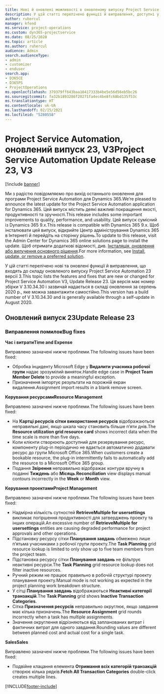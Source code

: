 ```yaml
---
title: Нові й оновлені можливості в оновленому випуску Project Service Automation 23 версії 3
description: У цій статті перелічено функції й виправлення, доступні у випуску Project Service Automation 23, V3.
author: ruhercul
manager: kfend
ms.service: project-operations
ms.custom: dyn365-projectservice
ms.date: 08/25/2020
ms.topic: article
ms.author: ruhercul
audience: Admin
search.audienceType:
- admin
- customizer
- enduser
search.app:
- D365CE
- D365PS
- ProjectOperations
ms.openlocfilehash: 379379ff643baa10417333b4be5e56d56eb5bc26
ms.sourcegitcommit: fa32b1893286f20271fa4ec4be8fc68bd135f53c
ms.translationtype: HT
ms.contentlocale: uk-UA
ms.lasthandoff: 02/15/2021
ms.locfileid: "5280558"
---
```

# <a name="project-service-automation-update-release-23-v3"></a><span data-ttu-id="bdae1-103">Project Service Automation, оновлений випуск 23, V3</span><span class="sxs-lookup"><span data-stu-id="bdae1-103">Project Service Automation Update Release 23, V3</span></span>

[!include [banner](../includes/psa-now-project-operations.md)]

<span data-ttu-id="bdae1-104">Ми з радістю повідомляємо про вихід останнього оновлення для програми Project Service Automation для Dynamics 365.</span><span class="sxs-lookup"><span data-stu-id="bdae1-104">We’re pleased to announce the latest update for the Project Service Automation application for Dynamics 365.</span></span> <span data-ttu-id="bdae1-105">Цей випуск містить деякі важливі покращення якості, продуктивності та зручності.</span><span class="sxs-lookup"><span data-stu-id="bdae1-105">This release includes some important improvements to quality, performance, and usability.</span></span> <span data-ttu-id="bdae1-106">Цей випуск сумісний із Dynamics 365 9.x.</span><span class="sxs-lookup"><span data-stu-id="bdae1-106">This release is compatible with Dynamics 365 9.x.</span></span> <span data-ttu-id="bdae1-107">Щоб інсталювати цей випуск, відкрийте Центр адміністрування Dynamics 365 в Інтернеті й перейдіть на сторінку рішень.</span><span class="sxs-lookup"><span data-stu-id="bdae1-107">To update to this release, visit the Admin Center for Dynamics 365 online solutions page to install the update.</span></span> <span data-ttu-id="bdae1-108">Щоб отримати додаткові відомості, див. [Інсталяція, оновлення або вилучення основного рішення](https://docs.microsoft.com/power-platform/admin/install-remove-preferred-solution).</span><span class="sxs-lookup"><span data-stu-id="bdae1-108">For more information, see [Install, update, or remove a preferred solution](https://docs.microsoft.com/power-platform/admin/install-remove-preferred-solution).</span></span>

<span data-ttu-id="bdae1-109">У цій статті перелічено нові та оновлені функції й виправлення, що входять до складу оновленого випуску Project Service Automation 23 версії 3.</span><span class="sxs-lookup"><span data-stu-id="bdae1-109">This topic lists the features and fixes that are new or changed for Project Service Automation V3, Update Release 23.</span></span> <span data-ttu-id="bdae1-110">Ця версія має номер збірки V 3.10.34.30 і зазвичай надається в складі оновлення за серпень 2020 р., яке можна завантажити самостійно.</span><span class="sxs-lookup"><span data-stu-id="bdae1-110">This version has a build number of V 3.10.34.30 and is generally available through a self-update in August 2020.</span></span>

## <a name="update-release-23"></a><span data-ttu-id="bdae1-111">Оновлений випуск 23</span><span class="sxs-lookup"><span data-stu-id="bdae1-111">Update Release 23</span></span>

### <a name="bug-fixes"></a><span data-ttu-id="bdae1-112">Виправлення помилок</span><span class="sxs-lookup"><span data-stu-id="bdae1-112">Bug fixes</span></span>

<span data-ttu-id="bdae1-113">**Час і витрати**</span><span class="sxs-lookup"><span data-stu-id="bdae1-113">**Time and Expense**</span></span>

<span data-ttu-id="bdae1-114">Виправлено зазначені нижче проблеми.</span><span class="sxs-lookup"><span data-stu-id="bdae1-114">The following issues have been fixed:</span></span>
- <span data-ttu-id="bdae1-115">Обробка інциденту Microsoft Edge у **Видалити учасника робочої групи** надає зрозумілий виняток.</span><span class="sxs-lookup"><span data-stu-id="bdae1-115">Handle edge case in **Project Team Member Delete** to provide a meaningful exception.</span></span>
- <span data-ttu-id="bdae1-116">Призначення імпортує результати на порожній екран видалення.</span><span class="sxs-lookup"><span data-stu-id="bdae1-116">Assignment import results in a blank remove screen.</span></span>

<span data-ttu-id="bdae1-117">**Керування ресурсами**</span><span class="sxs-lookup"><span data-stu-id="bdae1-117">**Resource Management**</span></span>

<span data-ttu-id="bdae1-118">Виправлено зазначені нижче проблеми.</span><span class="sxs-lookup"><span data-stu-id="bdae1-118">The following issues have been fixed:</span></span>

- <span data-ttu-id="bdae1-119">На **Картці ресурсів сітки використання ресурсів** відображаються неправильні дані, якщо шкала часу становить більше п’яти днів.</span><span class="sxs-lookup"><span data-stu-id="bdae1-119">The **Resource utilization grid resource card** shows incorrect data when the time scale is more than five days.</span></span>
- <span data-ttu-id="bdae1-120">Коли клієнти створюють доступний для резервування ресурс, компоненту plug-in періодично не вдається автоматично додавати ресурс до групи Microsoft Office 365.</span><span class="sxs-lookup"><span data-stu-id="bdae1-120">When customers create a bookable resource, the plug-in intermittently fails to automatically add the resource to a Microsoft Office 365 group.</span></span>
- <span data-ttu-id="bdae1-121">Подання **Звірення** неправильно відображає контури вручну в поданні **Тиждень** або **Місяць**.</span><span class="sxs-lookup"><span data-stu-id="bdae1-121">**Reconciliation** view displays manual contours incorrectly in the **Week** or **Month** view.</span></span>

<span data-ttu-id="bdae1-122">**Керування проектами**</span><span class="sxs-lookup"><span data-stu-id="bdae1-122">**Project Management**</span></span>

<span data-ttu-id="bdae1-123">Виправлено зазначені нижче проблеми.</span><span class="sxs-lookup"><span data-stu-id="bdae1-123">The following issues have been fixed:</span></span>

- <span data-ttu-id="bdae1-124">Надмірна кількість сутностей **RetrieveMultiple for usersettings** викликає погіршення продуктивності для затверджень проекту та інших операцій.</span><span class="sxs-lookup"><span data-stu-id="bdae1-124">An excessive number of **RetrieveMultiple for usersettings** entities are causing degraded performance for project approvals and other operations.</span></span>
- <span data-ttu-id="bdae1-125">Підстановку ресурсу сітки **Планування завдань** обмежено лише п’ятьма учасниками з робочої групи проекту.</span><span class="sxs-lookup"><span data-stu-id="bdae1-125">The **Task Planning** grid resource lookup is limited to only show up to five team members from the project team.</span></span> 
- <span data-ttu-id="bdae1-126">Підстановка ресурсу сітки **Планування завдань** не фільтрує неактивні ресурси.</span><span class="sxs-lookup"><span data-stu-id="bdae1-126">The **Task Planning** grid resource lookup does not filter inactive resources.</span></span>
- <span data-ttu-id="bdae1-127">Ручний режим не працює правильно в робочій структурі проекту планування проекту.</span><span class="sxs-lookup"><span data-stu-id="bdae1-127">Manual mode is not working as expected in the project planning work breakdown structure.</span></span>
- <span data-ttu-id="bdae1-128">У сітці **Планування завдань** відображаються **Неактивні категорії транзакцій**.</span><span class="sxs-lookup"><span data-stu-id="bdae1-128">The **Task Planning** grid shows **Inactive Transaction Categories**.</span></span>
- <span data-ttu-id="bdae1-129">Сітка **Призначення ресурсів** неправильно округлює, якщо завдання має кілька призначень.</span><span class="sxs-lookup"><span data-stu-id="bdae1-129">The **Resource Assignment** grid rounds incorrectly when a task has multiple assignments.</span></span>
- <span data-ttu-id="bdae1-130">Значення округлення відрізняються від запланованих витрат і фактичних витрат для одного завдання.</span><span class="sxs-lookup"><span data-stu-id="bdae1-130">Rounding values are different between planned cost and actual cost for a single task.</span></span>

<span data-ttu-id="bdae1-131">**Sales**</span><span class="sxs-lookup"><span data-stu-id="bdae1-131">**Sales**</span></span>

<span data-ttu-id="bdae1-132">Виправлено зазначені нижче проблеми.</span><span class="sxs-lookup"><span data-stu-id="bdae1-132">The following issues have been fixed:</span></span>

- <span data-ttu-id="bdae1-133">Подвійне клацання елемента **Отримання всіх категорій транзакцій** створює кілька рядків.</span><span class="sxs-lookup"><span data-stu-id="bdae1-133">**Fetch All Transaction Categories** double-click creates multiple lines.</span></span>


[!INCLUDE[footer-include](../includes/footer-banner.md)]
